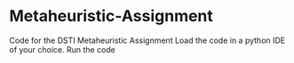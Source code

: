 # Metaheuristic-Assignment
Code for the DSTI Metaheuristic Assignment
Load the code in a python IDE of your choice. 
Run the code 
